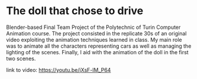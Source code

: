 # The doll that chose to drive

Blender-based Final Team Project of the Polytechnic of Turin Computer Animation course. The project consisted in the replicate 30s of an original video exploiting the animation techniques learned in class.
My main role was to animate all the characters representing cars as well as managing the lighting of the scenes. Finally, I aid with the animation of the doll in the first two scenes.

link to video: https://youtu.be/jXsF-lM_P64

